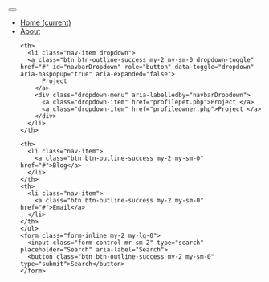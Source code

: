 <head>
  <meta charset="UTF-8">
  <title>Home</title>
  
<script src="https://cdnjs.cloudflare.com/ajax/libs/modernizr/2.8.3/modernizr.min.js" type="text/javascript"></script>

<link href='https://fonts.googleapis.com/css?family=Open+Sans:400,300,600,700' rel='stylesheet' type='text/css'>
<link rel="stylesheet" href="https://stackpath.bootstrapcdn.com/bootstrap/4.1.3/css/bootstrap.min.css" integrity="sha384-MCw98/SFnGE8fJT3GXwEOngsV7Zt27NXFoaoApmYm81iuXoPkFOJwJ8ERdknLPMO" crossorigin="anonymous">
<link href="//maxcdn.bootstrapcdn.com/font-awesome/4.2.0/css/font-awesome.min.css" rel="stylesheet">
<link rel="stylesheet" href="https://fonts.googleapis.com/icon?family=Material+Icons">
<link rel="stylesheet" href="https://code.getmdl.io/1.3.0/material.indigo-pink.min.css">
<script src="https://code.jquery.com/jquery-3.3.1.slim.min.js" integrity="sha384-q8i/X+965DzO0rT7abK41JStQIAqVgRVzpbzo5smXKp4YfRvH+8abtTE1Pi6jizo" crossorigin="anonymous"></script>
<script src="https://cdnjs.cloudflare.com/ajax/libs/popper.js/1.14.3/umd/popper.min.js" integrity="sha384-ZMP7rVo3mIykV+2+9J3UJ46jBk0WLaUAdn689aCwoqbBJiSnjAK/l8WvCWPIPm49" crossorigin="anonymous"></script>
<script src="https://stackpath.bootstrapcdn.com/bootstrap/4.1.3/js/bootstrap.min.js" integrity="sha384-ChfqqxuZUCnJSK3+MXmPNIyE6ZbWh2IMqE241rYiqJxyMiZ6OW/JmZQ5stwEULTy" crossorigin="anonymous"></script>
<script defer src="https://code.getmdl.io/1.3.0/material.min.js"></script>
<link href="css/style.css" rel="stylesheet">
</head>


<body >
  <nav class="navbar navbar-expand-lg navbar-light bg-info">
  <button class="navbar-toggler" type="button" data-toggle="collapse" data-target="#navbarSupportedContent" aria-controls="navbarSupportedContent" aria-expanded="false" aria-label="Toggle navigation">
    <span class="navbar-toggler-icon"></span>
  </button>

  <div class="collapse navbar-collapse" id="navbarSupportedContent">
    <ul class="navbar-nav mr-auto">
      <th>
        <li class="nav-item active">
        <a class="btn btn-outline-success my-2 my-sm-0" href="homepage.php">Home <span class="sr-only">(current)</span></a>
      </li>
    </th>
    <th>
      <li class="nav-item">
        <a class="btn btn-outline-success my-2 my-sm-0" href="updateapp.php">About</a>
      </li>   
    </th>

    <th>
      <li class="nav-item dropdown">
      <a class="btn btn-outline-success my-2 my-sm-0 dropdown-toggle" href="#" id="navbarDropdown" role="button" data-toggle="dropdown" aria-haspopup="true" aria-expanded="false">
          Project
        </a>
        <div class="dropdown-menu" aria-labelledby="navbarDropdown">
          <a class="dropdown-item" href="profilepet.php">Project </a>
          <a class="dropdown-item" href="profileowner.php">Project </a>
        </div>
      </li>
    </th>

    <th>
      <li class="nav-item">
        <a class="btn btn-outline-success my-2 my-sm-0" href="#">Blog</a>
      </li>
    </th>
    <th>
      <li class="nav-item">
        <a class="btn btn-outline-success my-2 my-sm-0" href="#">Email</a>
      </li>
    </th>
    </ul>
    <form class="form-inline my-2 my-lg-0">
      <input class="form-control mr-sm-2" type="search" placeholder="Search" aria-label="Search">
      <button class="btn btn-outline-success my-2 my-sm-0" type="submit">Search</button>
    </form>
  </div>
</nav>

